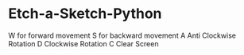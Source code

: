 # Etch-a-Sketch-Python

W for forward movement
S for backward movement
A Anti Clockwise Rotation
D Clockwise Rotation
C Clear Screen
